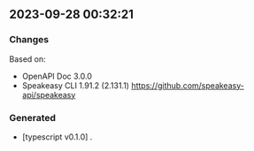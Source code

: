 

## 2023-09-28 00:32:21
### Changes
Based on:
- OpenAPI Doc 3.0.0 
- Speakeasy CLI 1.91.2 (2.131.1) https://github.com/speakeasy-api/speakeasy
### Generated
- [typescript v0.1.0] .